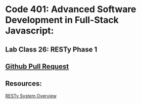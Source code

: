 # Code 401: Advanced Software Development in Full-Stack Javascript:

## Lab Class 26: RESTy Phase 1

## [Github Pull Request](https://github.com/nickibaldwin/resty/pull/1)

## Resources:

[RESTy System Overview](https://codefellows.github.io/code-401-javascript-guide/curriculum/apps-and-libraries/resty/)
